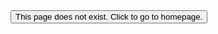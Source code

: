 <html>

<head>
    <link rel="shortcut icon" type="image/x-icon" href="favicon.ico">
    <link rel="stylesheet" href="styles.css">
</head>

<body>
    <button class="redirect" onclick="redirect('')">This page does not exist. Click to go to homepage.</button>
    <script src="script.js">:)</script>
</body>

</html>
